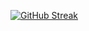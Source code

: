 [![GitHub Streak](https://streak-stats.demolab.com/?user=ReQ1964$theme=dark)](https://git.io/streak-stats)

